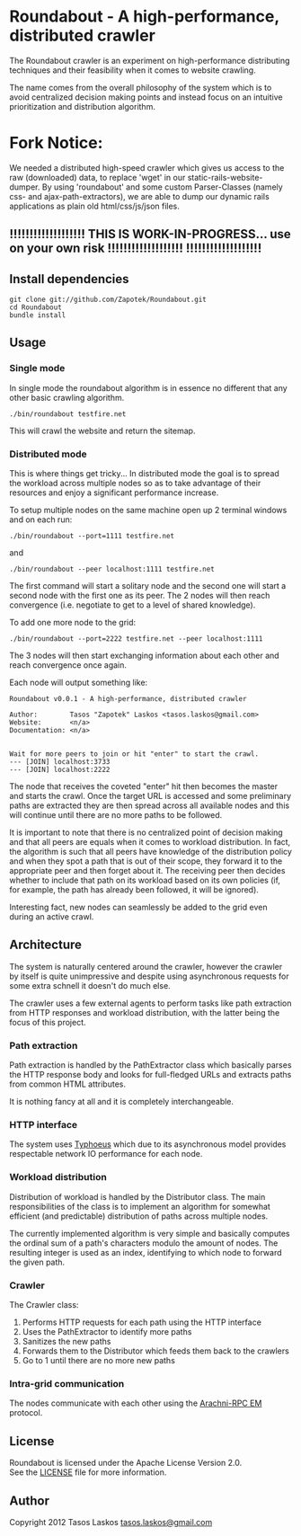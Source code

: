 # Roundabout - A high-performance, distributed crawler

The Roundabout crawler is an experiment on high-performance distributing techniques and their feasibility
when it comes to website crawling.

The name comes from the overall philosophy of the system which is to avoid centralized
decision making points and instead focus on an intuitive prioritization and distribution algorithm.

# Fork Notice:

We needed a distributed high-speed crawler which gives us access to the raw (downloaded) data, to replace 'wget' in our static-rails-website-dumper.
By using 'roundabout' and some custom Parser-Classes (namely css- and ajax-path-extractors), we are able to dump our dynamic rails applications as plain old html/css/js/json files.

## !!!!!!!!!!!!!!!!!!! THIS IS WORK-IN-PROGRESS... use on your own risk !!!!!!!!!!!!!!!!!!! !!!!!!!!!!!!!!!!!!!

## Install dependencies

    git clone git://github.com/Zapotek/Roundabout.git
    cd Roundabout
    bundle install

## Usage

### Single mode

In single mode the roundabout algorithm is in essence no different that any other basic crawling algorithm.

    ./bin/roundabout testfire.net

This will crawl the website and return the sitemap.

### Distributed mode

This is where things get tricky...
In distributed mode the goal is to spread the workload across multiple nodes
so as to take advantage of their resources and enjoy a significant performance increase.

To setup multiple nodes on the same machine open up 2 terminal windows and on each run:

    ./bin/roundabout --port=1111 testfire.net

and

    ./bin/roundabout --peer localhost:1111 testfire.net

The first command will start a solitary node and the second one will start a second
node with the first one as its peer.
The 2 nodes will then reach convergence (i.e. negotiate to get to a level of shared knowledge).

To add one more node to the grid:

    ./bin/roundabout --port=2222 testfire.net --peer localhost:1111

The 3 nodes will then start exchanging information about each other and reach convergence once again.

Each node will output something like:

    Roundabout v0.0.1 - A high-performance, distributed crawler

    Author:        Tasos "Zapotek" Laskos <tasos.laskos@gmail.com>
    Website:       <n/a>
    Documentation: <n/a>


    Wait for more peers to join or hit "enter" to start the crawl.
    --- [JOIN] localhost:3733
    --- [JOIN] localhost:2222

The node that receives the coveted "enter" hit then becomes the master and starts
the crawl. Once the target URL is accessed and some preliminary paths are extracted
they are then spread across all available nodes and this will continue until
there are no more paths to be followed.

It is important to note that there is no centralized point of decision making and
that all peers are equals when it comes to workload distribution.
In fact, the algorithm is such that all peers have knowledge of the distribution
policy and when they spot a path that is out of their scope, they forward it to
the appropriate peer and then forget about it.
The receiving peer then decides whether to include that path on its workload
based on its own policies (if, for example, the path has already been followed, it will be ignored).

Interesting fact, new nodes can seamlessly be added to the grid even during an active crawl.

## Architecture

The system is naturally centered around the crawler, however the crawler by itself is
quite unimpressive and despite using asynchronous requests for some extra schnell
it doesn't do much else.

The crawler uses a few external agents to perform tasks like path extraction from
HTTP responses and workload distribution, with the latter being the focus of this project.

### Path extraction

Path extraction is handled by the PathExtractor class which basically parses the
HTTP response body and looks for full-fledged URLs and extracts paths from common
HTML attributes.

It is nothing fancy at all and it is completely interchangeable.

### HTTP interface

The system uses [Typhoeus](https://github.com/dbalatero/typhoeus) which due to its asynchronous model provides
respectable network IO performance for each node.

### Workload distribution

Distribution of workload is handled by the Distributor class.
The main responsibilities of the class is to implement an algorithm for somewhat
efficient (and predictable) distribution of paths across multiple nodes.

The currently implemented algorithm is very simple and basically computes the
ordinal sum of a path's characters modulo the amount of nodes.
The resulting integer is used as an index, identifying to which node to forward
the given path.

### Crawler

The Crawler class:

1. Performs HTTP requests for each path using the HTTP interface
2. Uses the PathExtractor to identify more paths
3. Sanitizes the new paths
4. Forwards them to the Distributor which feeds them back to the crawlers
5. Go to 1 until there are no more new paths

### Intra-grid communication

The nodes communicate with each other using the [Arachni-RPC EM](https://github.com/Arachni/arachni-rpc-em) protocol.

## License
Roundabout is licensed under the Apache License Version 2.0.<br/>
See the [LICENSE](file.LICENSE.html) file for more information.


## Author
Copyright 2012 Tasos Laskos <tasos.laskos@gmail.com>
